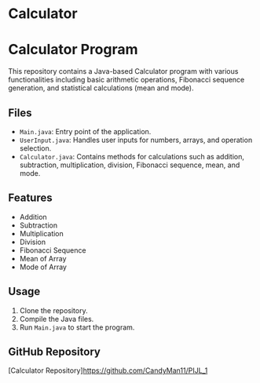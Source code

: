 # Calculator
# Calculator Program

This repository contains a Java-based Calculator program with various functionalities including basic arithmetic operations, Fibonacci sequence generation, and statistical calculations (mean and mode).

## Files
- `Main.java`: Entry point of the application.
- `UserInput.java`: Handles user inputs for numbers, arrays, and operation selection.
- `Calculator.java`: Contains methods for calculations such as addition, subtraction, multiplication, division, Fibonacci sequence, mean, and mode.

## Features
- Addition
- Subtraction
- Multiplication
- Division
- Fibonacci Sequence
- Mean of Array
- Mode of Array

## Usage
1. Clone the repository.
2. Compile the Java files.
3. Run `Main.java` to start the program.

## GitHub Repository
[Calculator Repository]https://github.com/CandyMan11/PIJL_1
